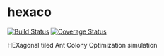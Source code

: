 hexaco
======

[![Build Status](https://travis-ci.org/BenBoZ/hexaco.svg?branch=master)](https://travis-ci.org/BenBoZ/hexaco)
[![Coverage Status](https://coveralls.io/repos/github/BenBoZ/hexaco/badge.svg?branch=coveralls)](https://coveralls.io/github/BenBoZ/hexaco?branch=coveralls)

HEXagonal tiled Ant Colony Optimization simulation
